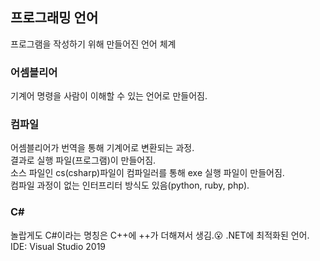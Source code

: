 ## 프로그래밍 언어

프로그램을 작성하기 위해 만들어진 언어 체계

### 어셈블리어

기계어 명령을 사람이 이해할 수 있는 언어로 만들어짐.

### 컴파일

어셈블리어가 번역을 통해 기계어로 변환되는 과정.<br>
결과로 실행 파일(프로그램)이 만들어짐.<br>
소스 파일인 cs(csharp)파일이 컴파일러를 통해 exe 실행 파일이 만들어짐.<br>
컴파일 과정이 없는 인터프리터 방식도 있음(python, ruby, php).

### C#
놀랍게도 C#이라는 명칭은 C++에 ++가 더해져서 생김.😮
.NET에 최적화된 언어.
IDE: Visual Studio 2019
